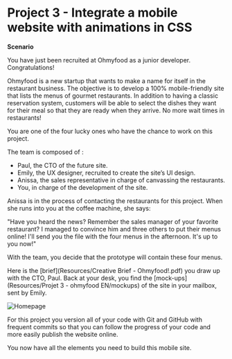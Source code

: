 # Project 3 - Integrate a mobile website with animations in CSS

<b>Scenario</b>

You have just been recruited at Ohmyfood as a junior developer. Congratulations!

Ohmyfood is a new startup that wants to make a name for itself in the restaurant business. The objective is to develop a 100% mobile-friendly site that lists the menus of gourmet restaurants. In addition to having a classic reservation system, customers will be able to select the dishes they want for their meal so that they are ready when they arrive. No more wait times in restaurants!

You are one of the four lucky ones who have the chance to work on this project.

The team is composed of :

- Paul, the CTO of the future site.
- Emily, the UX designer, recruited to create the site’s UI design.
- Anissa, the sales representative in charge of canvassing the restaurants.
- You, in charge of the development of the site.

Anissa is in the process of contacting the restaurants for this project. When she runs into you at the coffee machine, she says: 

"Have you heard the news? Remember the sales manager of your favorite restaurant? I managed to convince him and three others to put their menus online! I'll send you the file with the four menus in the afternoon. It's up to you now!"

With the team, you decide that the prototype will contain these four menus.  

Here is the [brief](Resources/Creative Brief - Ohmyfood!.pdf) you draw up with the CTO, Paul.
Back at your desk, you find the [mock-ups](Resources/Projet 3 - ohmyfood EN/mockups) of the site in your mailbox, sent by Emily.

![Homepage](https://github.com/ConnorTurnbull/Project-3-Integrate-a-Mobile-Website-with-Animations-in-CSS/assets/110614970/f83f9ecd-27e1-42c2-9953-d69145ecf96e)


For this project you version all of your code with Git and GitHub with frequent commits so that you can follow the progress of your code and more easily publish the website online.

You now have all the elements you need to build this mobile site. 
